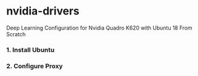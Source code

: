 # nvidia-drivers
Deep Learning Configuration for Nvidia Quadro K620 with Ubuntu 18 From Scratch

### 1. Install Ubuntu

### 2. Configure Proxy
